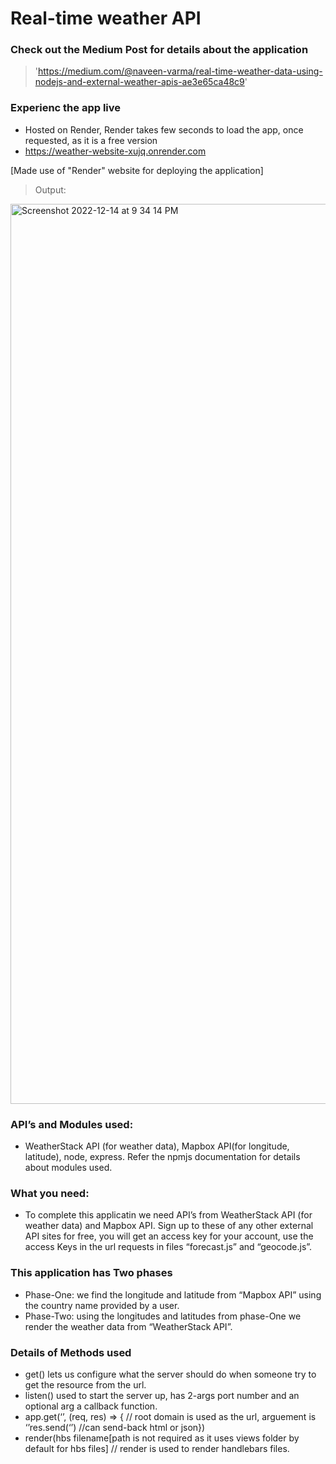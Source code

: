 # Real-time weather API

### Check out the Medium Post for details about the application

> 'https://medium.com/@naveen-varma/real-time-weather-data-using-nodejs-and-external-weather-apis-ae3e65ca48c9'

### Experienc the app live
- Hosted on Render, Render takes few seconds to load the app, once requested, as it is a free version
- https://weather-website-xujq.onrender.com

[Made use of "Render" website for deploying the application]
> Output:
<img width="1440" alt="Screenshot 2022-12-14 at 9 34 14 PM" src="https://user-images.githubusercontent.com/115595566/207758950-5f927d13-33a9-41bf-9be7-a8f2ab5ca296.png">

### API’s and Modules used:

- WeatherStack API (for weather data), Mapbox API(for longitude, latitude), node, express. Refer the npmjs documentation for details about modules used.

### What you need:

- To complete this applicatin we need API’s from WeatherStack API (for weather data) and Mapbox API. Sign up to these of any other external API sites for free, you will get an access key for your account, use the access Keys in the url requests in files “forecast.js” and “geocode.js”.

### This application has Two phases

- Phase-One: we find the longitude and latitude from “Mapbox API” using the country name provided by a user.
- Phase-Two: using the longitudes and latitudes from phase-One we render the weather data from “WeatherStack API”.

### Details of Methods used

- get() lets us configure what the server should do when someone try to get the resource from the url.
- listen() used to start the server up, has 2-args port number and an optional arg a callback function.
- app.get(‘’, (req, res) => { // root domain is used as the url, arguement is ‘’res.send(‘’) //can send-back html or json})
- render(hbs filename[path is not required as it uses views folder by default for hbs files] // render is used to render handlebars files.
